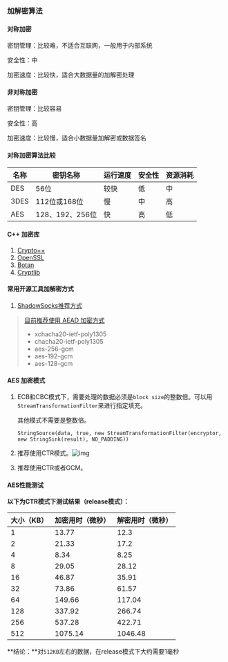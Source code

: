 ### 加解密算法

#### 对称加密

密钥管理：比较难，不适合互联网，一般用于内部系统

安全性：中

加密速度：比较快，适合大数据量的加解密处理



#### 非对称加密

密钥管理：比较容易

安全性：高

加密速度：比较慢，适合小数据量加解密或数据签名



#### 对称加密算法比较

| **名称** | 密钥名称        | 运行速度 | 安全性 | 资源消耗 |
| -------- | --------------- | -------- | ------ | -------- |
| DES      | 56位            | 较快     | 低     | 中       |
| 3DES     | 112位或168位    | 慢       | 中     | 高       |
| AES      | 128、192、256位 | 快       | 高     | 低       |



#### C++ 加密库

1. [Crypto++](http://www.cryptopp.com/)
2. [OpenSSL](http://www.openssl.org/)
3. [Botan](http://botan.randombit.net/)
4. [Cryptlib](http://www.cryptlib.com/)



#### 常用开源工具加解密方式

1. [ShadowSocks推荐方式](https://github.com/softwaredownload/openwrt-fanqiang/blob/master/ebook/03.8.md)

> [目前推荐使用 AEAD 加密方式](https://shadowsocks.org/en/spec/AEAD-Ciphers.html)
>
> - xchacha20-ietf-poly1305
> - chacha20-ietf-poly1305
> - aes-256-gcm
> - aes-192-gcm
> - aes-128-gcm



#### AES 加密模式

1. ECB和CBC模式下，需要处理的数据必须是`block size`的整数倍。可以用`StreamTransformationFilter`来进行指定填充。

   其他模式不需要是整数倍。

   ```
   StringSource(data, true, new StreamTransformationFilter(encryptor, new StringSink(result), NO_PADDING))
   ```

2. 推荐使用CTR模式。![img](https://wumansgy.github.io/2018/11/03/AES%E7%9A%84CTR%E6%A8%A1%E5%BC%8F%E5%8A%A0%E5%AF%86%E8%A7%A3%E5%AF%86%E8%AF%A6%E8%A7%A3/8.png)

3. 推荐使用CTR或者GCM。



#### AES性能测试

**以下为CTR模式下测试结果（release模式）：**

| 大小（KB） | 加密用时（微秒） | 解密用时（微秒） |
| ---------- | ---------------- | ---------------- |
| 1          | 13.77            | 12.3             |
| 2          | 21.33            | 17.2             |
| 4          | 8.34             | 8.25             |
| 8          | 29.05            | 28.12            |
| 16         | 46.87            | 35.91            |
| 32         | 73.86            | 61.57            |
| 64         | 149.66           | 117.04           |
| 128        | 337.92           | 266.74           |
| 256        | 537.28           | 422.71           |
| 512        | 1075.14          | 1046.48          |

**结论：**对`512KB`左右的数据，在release模式下大约需要1毫秒